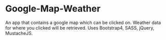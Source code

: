 # Google-Map-Weather
An app that contains a google map which can be clicked on. Weather data for where you clicked will be retrieved. Uses Bootstrap4, SASS, jQuery, MustacheJS.
